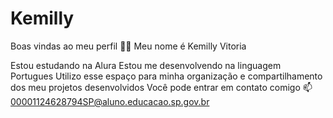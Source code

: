 # Kemilly
Boas vindas ao meu perfil 💙💙
Meu nome é Kemilly Vitoria

Estou estudando na Alura
Estou me desenvolvendo na linguagem Portugues
Utilizo esse espaço para minha organização e compartilhamento dos meu projetos desenvolvidos
Você pode entrar em contato comigo 📫
00001124628794SP@aluno.educacao.sp.gov.br
